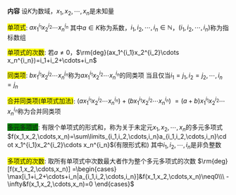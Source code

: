 **内容**
设$K$为数域，$x_1,x_2,\cdots,x_n$是未知量

<span style="background:yellow">单项式</span>: $ax_1^{i_1}x_2^{i_2}\cdots x_n^{i_n}$
其中$a\in K$称为系数，$i_1,i_2,\cdots,i_n\in\mathbb{N}$，$(i_1,i_2,\cdots,i_n)$称为指标数组

<span style="background:yellow">单项式的次数</span>: 若$a\neq0$，$\rm{deg}(ax_1^{i_1}x_2^{i_2}\cdots x_n^{i_n})=i_1+i_2+\cdots+i_n$

<span style="background:yellow">同类项</span>: $bx_1^{j_1}x_2^{j_2}\cdots x_n^{j_n}$称为$ax_1^{i_1}x_2^{i_2}\cdots x_n^{i_n}$的同类项
当且仅当$i_1=j_1,i_2=j_2,\cdots,i_n=j_n$

<span style="background:yellow">合并同类项(单项式加法)</span>: $(ax_1^{i_1}x_2^{i_2}\cdots x_n^{i_n})+(bx_1^{i_1}x_2^{i_2}\cdots x_n^{i_n})$
$=(a+b)x_1^{i_1}x_2^{i_2}\cdots x_n^{i_n}$称为合并同类项

<span style="background:green">多元多项式</span>: 有限个单项式的形式和，称为关于未定元$x_1,x_2,\cdots,x_n$的多元多项式
$f(x_1,x_2,\cdots,x_n)=\sum\limits_{i_1,i_2,\cdots,i_n}a_{i_1,i_2,\cdots,i_n}\cdot x_1^{i_1}x_2^{i_2}\cdots x_n^{i_n}$(有限形式和)
其中$i_1,i_2,\cdots,i_n$是非负整数

<span style="background:yellow">多项式的次数</span>: 取所有单项式中次数最大者作为整个多元多项式的次数
$\rm{deg}[f(x_1,x_2,\cdots,x_n)]
=\begin{cases}
\max[i_1+i_2+\cdots+i_n|a_{i_1,i_2,\cdots,i_n}]&f(x_1,x_2,\cdots,x_n)\neq0\\\ 
-\infty&f(x_1,x_2,\cdots,x_n)=0
\end{cases}$